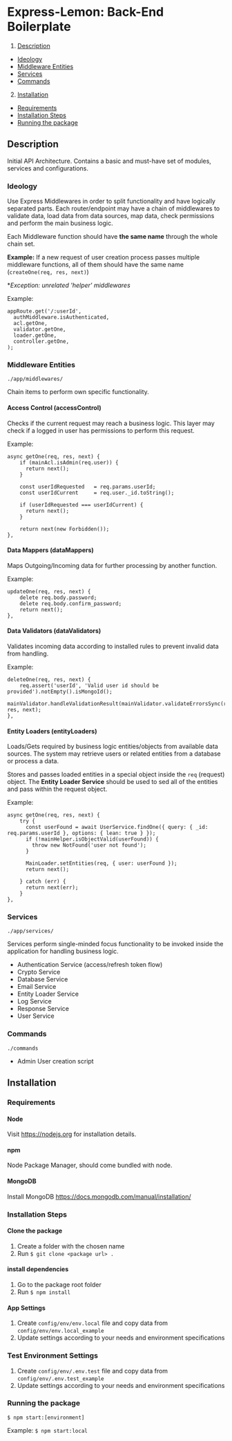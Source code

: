 # Express-Lemon: Back-End Boilerplate

1. [Description](#description) 
  * [Ideology](#ideology)
  * [Middleware Entities](#middleware-entities) 
  * [Services](#services)
  * [Commands](#commands)
2. [Installation](#installation)
  * [Requirements](#requirements)
  * [Installation Steps](#installation-steps)
  * [Running the package](#running-the-package)


## Description

Initial API Architecture. Contains a basic and must-have set of modules, services and configurations. 

### Ideology

Use Express Middlewares in order to split functionality and have logically separated parts. Each router/endpoint may have a chain of middlewares to validate data, load data from data sources, map data, check permissions and perform the main business logic.

Each Middleware function should have **the same name** through the whole chain set. 

**Example:** If a new request of user creation process passes multiple middleware functions, all of them should have the same name (`createOne(req, res, next)`)

**Exception: unrelated 'helper' middlewares*

Example:
```
appRoute.get('/:userId',
  authMiddleware.isAuthenticated,
  acl.getOne,
  validator.getOne,
  loader.getOne,
  controller.getOne,
);
```


### Middleware Entities
`./app/middlewares/`

Chain items to perform own specific functionality.

#### Access Control (accessControl)

Checks if the current request may reach a business logic. This layer may check if a logged in user has permissions to perform this request. 

Example:
```
async getOne(req, res, next) {
    if (mainAcl.isAdmin(req.user)) {
      return next();
    }

    const userIdRequested   = req.params.userId;
    const userIdCurrent     = req.user._id.toString();

    if (userIdRequested === userIdCurrent) {
      return next();
    }

    return next(new Forbidden());
},
```

#### Data Mappers (dataMappers)

Maps Outgoing/Incoming data for further processing by another function.

Example:
```
updateOne(req, res, next) {
    delete req.body.password;
    delete req.body.confirm_password;
    return next();
},
```

#### Data Validators (dataValidators)

Validates incoming data according to installed rules to prevent invalid data from handling.

Example:
```
deleteOne(req, res, next) {
    req.assert('userId', 'Valid user id should be provided').notEmpty().isMongoId();
    mainValidator.handleValidationResult(mainValidator.validateErrorsSync(req), res, next);
},
```

#### Entity Loaders (entityLoaders)

Loads/Gets required by business logic entities/objects from available data sources. The system may retrieve users or related entities from a database or process a data.

Stores and passes loaded entities in a special object inside the `req` (request) object. The **Entity Loader Service** should be used to sed all of the entities and pass within the request object.

Example:
```
async getOne(req, res, next) {
    try {
      const userFound = await UserService.findOne({ query: { _id: req.params.userId }, options: { lean: true } });
      if (!mainHelper.isObjectValid(userFound)) {
        throw new NotFound('user not found');
      }

      MainLoader.setEntities(req, { user: userFound });
      return next();

    } catch (err) {
      return next(err);
    }
},
```


### Services
`./app/services/`

Services perform single-minded focus functionality to be invoked inside the application for handling business logic.

- Authentication Service (access/refresh token flow)
- Crypto Service
- Database Service
- Email Service
- Entity Loader Service
- Log Service
- Response Service
- User Service


### Commands
`./commands`

- Admin User creation script  


## Installation

### Requirements

#### Node

Visit https://nodejs.org for installation details.

#### npm

Node Package Manager, should come bundled with node.

#### MongoDB

Install MongoDB https://docs.mongodb.com/manual/installation/


### Installation Steps

#### Clone the package

1. Create a folder with the chosen name
2. Run `$ git clone <package url> .`

#### install dependencies

1. Go to the package root folder
2. Run `$ npm install`

#### App Settings

1. Create `config/env/env.local` file and copy data from `config/env/env.local_example` 
2. Update settings according to your needs and environment specifications

### Test Environment Settings

1. Create `config/env/.env.test` file and copy data from `config/env/.env.test_example` 
2. Update settings according to your needs and environment specifications


### Running the package

`$ npm start:[environment]`

Example: `$ npm start:local`
